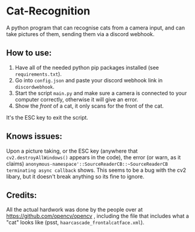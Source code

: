 # Cat-Recognition
A python program that can recognise cats from a camera input, and can take pictures of them, sending them via a discord webhook.

## How to use:

1. Have all of the needed python pip packages installed (see `requirements.txt`).
2. Go into `config.json` and paste your discord webhook link in `discordwebhook`.
3. Start the script `main.py` and make sure a camera is connected to your computer correctly, otherwise it will give an error.
4. Show the *front* of a cat, it only scans for the front of the cat.  

It's the ESC key to exit the script.

## Knows issues:

Upon a picture taking, or the ESC key (anywhere that `cv2.destroyAllWindows()` appears in the code), the error (or warn, as it claims) ``anonymous-namespace'::SourceReaderCB::~SourceReaderCB terminating async callback`` shows. This seems to be a bug with the cv2 libary, but it doesn't break anything so its fine to ignore.

## Credits:

All the actual hardwork was done by the people over at https://github.com/opencv/opencv , including the file that includes what a "cat" looks like (psst, `haarcascade_frontalcatface.xml`).